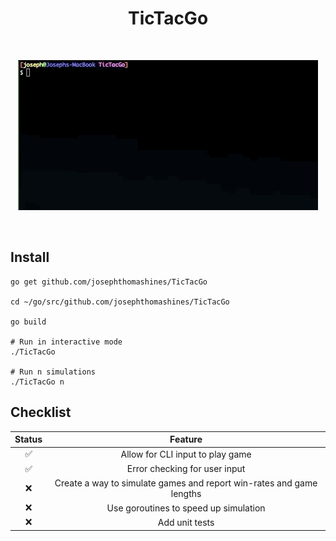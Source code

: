 <h1 align="center">TicTacGo</h1>

<br>

<p align="center">
  <img src="./gifs/basic.gif" />
</p>

<br>

## Install

```shell
go get github.com/josephthomashines/TicTacGo

cd ~/go/src/github.com/josephthomashines/TicTacGo

go build

# Run in interactive mode
./TicTacGo

# Run n simulations
./TicTacGo n
```

## Checklist

| Status |                               Feature                                |
| :----: | :------------------------------------------------------------------: |
|   ✅   |                   Allow for CLI input to play game                   |
|   ✅   |                    Error checking for user input                     |
|   ❌   | Create a way to simulate games and report win-rates and game lengths |
|   ❌   |                Use goroutines to speed up simulation                 |
|   ❌   |                            Add unit tests                            |
